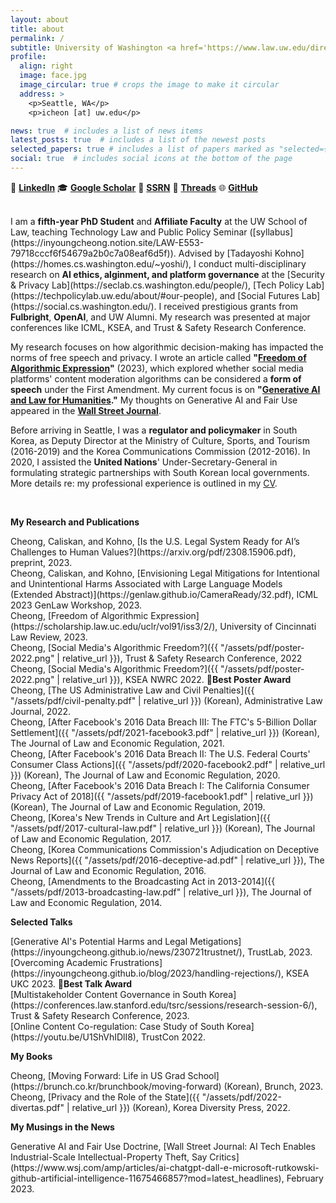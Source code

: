 ```yaml
---
layout: about
title: about
permalink: /
subtitle: University of Washington <a href='https://www.law.uw.edu/directory/affiliate-faculty/cheong-inyoung'>School of Law</a>. <a href='https://seclab.cs.washington.edu/people/'>Security & Privacy Lab</a>. <a href='https://techpolicylab.uw.edu/about/#our-people'>Tech Policy Lab</a>.
profile:
  align: right
  image: face.jpg
  image_circular: true # crops the image to make it circular
  address: >
    <p>Seattle, WA</p>
    <p>icheon [at] uw.edu</p>

news: true  # includes a list of news items
latest_posts: true  # includes a list of the newest posts
selected_papers: true # includes a list of papers marked as "selected={true}"
social: true  # includes social icons at the bottom of the page
---
```


🔗 <a href="https://www.linkedin.com/in/inyoungcheong"><strong>LinkedIn</strong></a>   🎓 <a href="https://scholar.google.com/citations?user=xwZI_jcAAAAJ"><strong>Google Scholar</strong></a>   📖 <a href="https://papers.ssrn.com/sol3/cf_dev/AbsByAuth.cfm?per_id=3864423"><strong>SSRN</strong></a>   🧵 <a href="https://www.threads.net/@inyoungcheong"><strong>Threads</strong></a>   🌐 <a href="https://github.com/inyoungcheong"><strong>GitHub</strong></a>

<br>
I am a <strong>fifth-year PhD Student</strong> and <strong>Affiliate Faculty</strong> at the UW School of Law, teaching Technology Law and Public Policy Seminar ([syllabus](https://inyoungcheong.notion.site/LAW-E553-79718cccf6f54679a2b0c7a08eaf6d5f)). Advised by [Tadayoshi Kohno](https://homes.cs.washington.edu/~yoshi/), I conduct multi-disciplinary research on <strong>AI ethics, alginment, and platform governance</strong> at the [Security & Privacy Lab](https://seclab.cs.washington.edu/people/), [Tech Policy Lab](https://techpolicylab.uw.edu/about/#our-people), and [Social Futures Lab](https://social.cs.washington.edu/). I received prestigious grants from <strong>Fulbright</strong>, <strong>OpenAI</strong>, and UW Alumni. My research was presented at major conferences like ICML, KSEA, and Trust & Safety Research Conference.  

My research focuses on how algorithmic decision-making has impacted the norms of free speech and privacy. I wrote an article called <strong>"[Freedom of Algorithmic Expression](https://scholarship.law.uc.edu/uclr/vol91/iss3/2/)"</strong> (2023), which explored whether social media platforms' content moderation algorithms can be considered a <strong>form of speech</strong> under the First Amendment. My current focus is on <strong>"[Generative AI and Law for Humanities](https://genlaw.github.io/CameraReady/32.pdf)."</strong> My thoughts on Generative AI and Fair Use appeared in the <strong>[Wall Street Journal](https://www.wsj.com/amp/articles/ai-chatgpt-dall-e-microsoft-rutkowski-github-artificial-intelligence-11675466857?mod=latest_headlines)</strong>.

Before arriving in Seattle, I was a <strong>regulator and policymaker</strong> in South Korea, as Deputy Director at the Ministry of Culture, Sports, and Tourism (2016-2019) and the Korea Communications Commission (2012-2016). In 2020, I assisted the <strong>United Nations</strong>' Under-Secretary-General in formulating strategic partnerships with South Korean local governments. More details re: my professional experience is outlined in my [CV](https://inyoungcheong.github.io/cv/). 

<br>

<p><strong>My Research and Publications</strong></p> 
Cheong, Caliskan, and Kohno, [Is the U.S. Legal System Ready for AI’s Challenges to Human Values?](https://arxiv.org/pdf/2308.15906.pdf), preprint, 2023.<br>
Cheong, Caliskan, and Kohno, [Envisioning Legal Mitigations for Intentional and Unintentional Harms Associated with Large Language Models (Extended Abstract)](https://genlaw.github.io/CameraReady/32.pdf), ICML 2023 GenLaw Workshop, 2023.<br>
Cheong, [Freedom of Algorithmic Expression](https://scholarship.law.uc.edu/uclr/vol91/iss3/2/), University of Cincinnati Law Review, 2023.<br>
Cheong, [Social Media's Algorithmic Freedom?]({{ "/assets/pdf/poster-2022.png" | relative_url }}), Trust & Safety Research Conference, 2022<br>
Cheong, [Social Media's Algorithmic Freedom?]({{ "/assets/pdf/poster-2022.png" | relative_url }}), KSEA NWRC 2022. 🏅<strong>Best Poster Award</strong> <br> 
Cheong, [The US Administrative Law and Civil Penalties]({{ "/assets/pdf/civil-penalty.pdf" | relative_url }}) <span class="gray">(Korean)</span>, Administrative Law Journal, 2022.<br>
Cheong, [After Facebook's 2016 Data Breach III: The FTC's 5-Billion Dollar Settlement]({{ "/assets/pdf/2021-facebook3.pdf" | relative_url }}) <span class="gray">(Korean)</span>, The Journal of Law and Economic Regulation, 2021.<br>
Cheong, [After Facebook's 2016 Data Breach II: The U.S. Federal Courts' Consumer Class Actions]({{ "/assets/pdf/2020-facebook2.pdf" | relative_url }}) <span class="gray">(Korean)</span>, The Journal of Law and Economic Regulation, 2020.<br>
Cheong, [After Facebook's 2016 Data Breach I: The California Consumer Privacy Act of 2018]({{ "/assets/pdf/2019-facebook1.pdf" | relative_url }}) <span class="gray">(Korean)</span>, The Journal of Law and Economic Regulation, 2019.<br>
Cheong, [Korea's New Trends in Culture and Art Legislation]({{ "/assets/pdf/2017-cultural-law.pdf" | relative_url }}) <span class="gray">(Korean)</span>, The Journal of Law and Economic Regulation, 2017.<br>
Cheong, [Korea Communications Commission's Adjudication on Deceptive News Reports]({{ "/assets/pdf/2016-deceptive-ad.pdf" | relative_url }}), The Journal of Law and Economic Regulation, 2016.<br>
Cheong, [Amendments to the Broadcasting Act in 2013-2014]({{ "/assets/pdf/2013-broadcasting-law.pdf" | relative_url }}), The Journal of Law and Economic Regulation, 2014.<br>

<p><strong>Selected Talks</strong></p> 
[Generative AI's Potential Harms and Legal Metigations](https://inyoungcheong.github.io/news/230721trustnet/), TrustLab, 2023. <br>
[Overcoming Academic Frustrations](https://inyoungcheong.github.io/blog/2023/handling-rejections/), KSEA UKC 2023. 🏅<strong>Best Talk Award</strong>  <br>
[Multistakeholder Content Governance in South Korea](https://conferences.law.stanford.edu/tsrc/sessions/research-session-6/), Trust & Safety Research Conference, 2023.  <br>
[Online Content Co-regulation: Case Study of South Korea](https://youtu.be/U1ShVhIDlI8), TrustCon 2022.<br> 


<p><strong>My Books</strong></p>
Cheong, [Moving Forward: Life in US Grad School](https://brunch.co.kr/brunchbook/moving-forward) <span class="gray">(Korean)</span>, Brunch, 2023.<br>
Cheong, [Privacy and the Role of the State]({{ "/assets/pdf/2022-divertas.pdf" | relative_url }}) <span class="gray">(Korean)</span>, Korea Diversity Press, 2022.<br>

<p><strong>My Musings in the News</strong></p>
Generative AI and Fair Use Doctrine, [Wall Street Journal: AI Tech Enables Industrial-Scale Intellectual-Property Theft, Say Critics](https://www.wsj.com/amp/articles/ai-chatgpt-dall-e-microsoft-rutkowski-github-artificial-intelligence-11675466857?mod=latest_headlines), February 2023.<br>